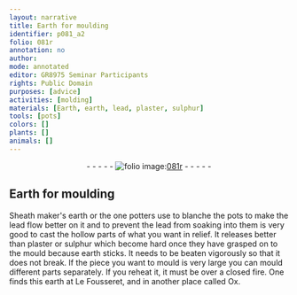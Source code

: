 ```yaml
---
layout: narrative
title: Earth for moulding
identifier: p081_a2
folio: 081r
annotation: no
author:
mode: annotated
editor: GR8975 Seminar Participants
rights: Public Domain
purposes: [advice]
activities: [molding]
materials: [Earth, earth, lead, plaster, sulphur]
tools: [pots]
colors: []
plants: []
animals: []
---
```


 <div class="folio" align="center">- - - - - <a href="http://gallica.bnf.fr/ark:/12148/btv1b10500001g/f167.image" target="_blank"><img src="https://cu-mkp.github.io/GR8975-edition/assets/photo-icon.png" alt="folio image: " style="display:inline-block; margin-bottom:-3px;"/>081r</a> - - - - - </div>  <span class="activity"></span> 

## <span class="material">Earth</span> for moulding

 
 <span class="profession">Sheath maker's</span> <span class="material">earth</span> or the one <span class="profession">potters</span> use to blanche the <span class="tool">pots</span> to make the <span class="material">lead</span> flow better on it and to prevent the <span class="material">lead</span> from soaking into them is very good to cast the hollow parts of what you want in relief. It releases better than <span class="material">plaster</span> or <span class="material">sulphur</span> which become hard once they have grasped on <span class="sup">to the mould</span> because <span class="material">earth</span> sticks. It needs to be beaten vigorously so that it does not break. If the piece you want to mould is very large you can mould different parts separately. If you reheat it, it must be over a closed fire. One finds this earth at <span class="place">Le Fousseret</span>, and in another place called <span class="place">Ox</span>. 
 